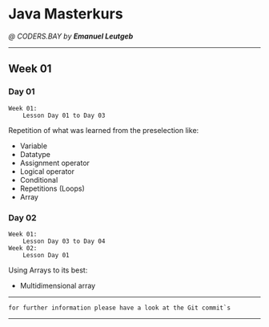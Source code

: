 # Java Masterkurs
_@ CODERS.BAY by **Emanuel Leutgeb**_
_____________________________________
## Week 01
### Day 01
    Week 01:
        Lesson Day 01 to Day 03
Repetition of what was learned from the preselection like:  
* Variable
* Datatype
* Assignment operator
* Logical operator
* Conditional
* Repetitions (Loops)
* Array
### Day 02
    Week 01:
        Lesson Day 03 to Day 04
    Week 02:
        Lesson Day 01
Using Arrays to its best:
* Multidimensional array





_____________________________________
    for further information please have a look at the Git commit`s
_____________________________________
